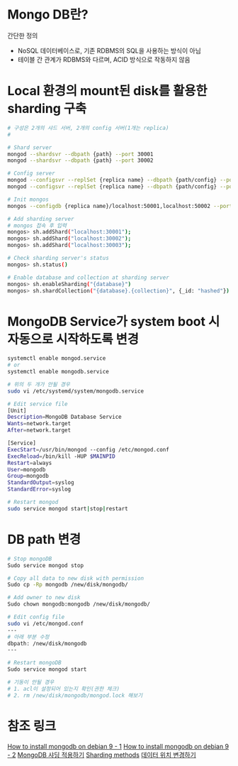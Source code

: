 # Mongo DB란?
간단한 정의
- NoSQL 데이터베이스로, 기존 RDBMS의 SQL을 사용하는 방식이 아님
- 테이블 간 관계가 RDBMS와 다르며, ACID 방식으로 작동하지 않음

# Local 환경의 mount된 disk를 활용한 sharding 구축
```bash
# 구성은 2개의 샤드 서버, 2개의 config 서버(1개는 replica)
# 

# Shard server
mongod --shardsvr --dbpath {path} --port 30001
mongod --shardsvr --dbpath {path} --port 30002

# Config server
mongod --configsvr --replSet {replica name} --dbpath {path/config} --port 50001
mongod --configsvr --replSet {replica name} --dbpath {path/config} --port 50002

# Init mongos
mongos --configdb {replica name}/localhost:50001,localhost:50002 --port 27017

# Add sharding server
# mongos 접속 후 입력
mongos> sh.addShard("localhost:30001");
mongos> sh.addShard("localhost:30002");
mongos> sh.addShard("localhost:30003");

# Check sharding server's status
mongos> sh.status()

# Enable database and collection at sharding server
mongos> sh.enableSharding("{database}")
mongos> sh.shardCollection("{database}.{collection}", {_id: "hashed"})
```

# MongoDB Service가 system boot 시 자동으로 시작하도록 변경
```bash
systemctl enable mongod.service
# or
systemctl enable mongodb.service

# 위의 두 개가 안될 경우
sudo vi /etc/systemd/system/mongodb.service

# Edit service file
[Unit]
Description=MongoDB Database Service
Wants=network.target
After=network.target

[Service]
ExecStart=/usr/bin/mongod --config /etc/mongod.conf
ExecReload=/bin/kill -HUP $MAINPID
Restart=always
User=mongodb
Group=mongodb
StandardOutput=syslog
StandardError=syslog

# Restart mongod
sudo service mongod start|stop|restart
```

# DB path 변경
```bash
# Stop mongoDB
Sudo service mongod stop

# Copy all data to new disk with permission
Sudo cp -Rp mongodb /new/disk/mongodb/

# Add owner to new disk
Sudo chown mongodb:mongodb /new/disk/mongodb/

# Edit config file
sudo vi /etc/mongod.conf
---
# 아래 부분 수정
dbpath: /new/disk/mongodb
---

# Restart mongoDB
Sudo service mongod start

# 기동이 안될 경우
# 1. acl이 설정되어 있는지 확인(권한 체크)
# 2. rm /new/disk/mongodb/mongod.lock 해보기
```

# 참조 링크
[How to install mongodb on debian 9 - 1](https://www.digitalocean.com/community/tutorials/how-to-install-mongodb-on-debian-9)
[How to install mongodb on debian 9 - 2](https://linuxize.com/post/how-to-install-mongodb-on-debian-9/)
[MongoDB 샤딩 적용하기](https://sudarlife.tistory.com/entry/mongodb-Sharding-%EB%AA%BD%EA%B3%A0%EB%94%94%EB%B9%84-%EC%83%A4%EB%94%A9-%EC%A0%81%EC%9A%A9%ED%95%98%EA%B8%B0-config-sever-replica-set)
[Sharding methods](https://docs.mongodb.com/manual/reference/method/js-sharding/)
[데이터 위치 변경하기](http://jewonagency.com/ubuntu-%EC%9A%B0%EB%B6%84%ED%88%AC%EC%97%90%EC%84%9C-mongodb-%EB%8D%B0%EC%9D%B4%ED%84%B0-%EC%9C%84%EC%B9%98-directory-%EB%B3%80%EA%B2%BD%ED%95%98%EA%B8%B0/)